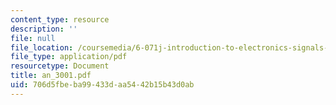 ```yaml
---
content_type: resource
description: ''
file: null
file_location: /coursemedia/6-071j-introduction-to-electronics-signals-and-measurement-spring-2006/706d5fbeba99433daa5442b15b43d0ab_an_3001.pdf
file_type: application/pdf
resourcetype: Document
title: an_3001.pdf
uid: 706d5fbe-ba99-433d-aa54-42b15b43d0ab
---
```

